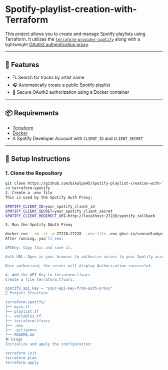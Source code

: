 # Spotify-playlist-creation-with-Terraform

This project allows you to create and manage Spotify playlists using Terraform. It utilizes the [`terraform-provider-spotify`](https://github.com/conradludgate/terraform-provider-spotify) along with a lightweight [OAuth2 authentication proxy](https://github.com/conradludgate/spotify-auth-proxy).

---

## 🚀 Features

- 🔍 Search for tracks by artist name
- 🎧 Automatically create a public Spotify playlist
- 🔐 Secure OAuth2 authorization using a Docker container

---

## 📦 Requirements

- [Terraform](https://www.terraform.io/downloads)
- [Docker](https://www.docker.com/)
- A Spotify Developer Account with `CLIENT_ID` and `CLIENT_SECRET`

---

## 🔐 Setup Instructions

### 1. Clone the Repository

```bash
git clone https://github.com/bikalpa45/Spotify-playlist-creation-with-Terraform.git
cd terraform-spotify
2. Create a .env file
This is used by the Spotify Auth Proxy:

SPOTIFY_CLIENT_ID=your_spotify_client_id
SPOTIFY_CLIENT_SECRET=your_spotify_client_secret
SPOTIFY_CLIENT_REDIRECT_URI=http://localhost:27228/spotify_callback

3. Run the Spotify OAuth Proxy

docker run --rm -it -p 27228:27228 --env-file .env ghcr.io/conradludgate/spotify-auth-proxy
After running, you'll see:

APIKey: Copy this and save it.

Auth URL: Open in your browser to authorize access to your Spotify account.

Once authorized, the server will display Authorization successful.

4. Add the API Key to terraform.tfvars
Create a file terraform.tfvars:

spotify_api_key = "your-api-key-from-auth-proxy"
📁 Project Structure

terraform-spotify/
├── main.tf
├── playlist.tf
├── variables.tf
├── terraform.tfvars        
├── .env                    
├── .gitignore
└── README.md
🛠 Usage
Initialize and apply the configuration:

terraform init
terraform plan
terraform apply
